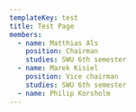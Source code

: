```yaml
---
templateKey: test
title: Test Page
members:
  - name: Matthias Als
    position: Chairman
    studies: SWU 6th semester
  - name: Marek Kisiel
    position: Vice chairman
    studies: SWU 6th semester
  - name: Philip Korsholm
---
```


